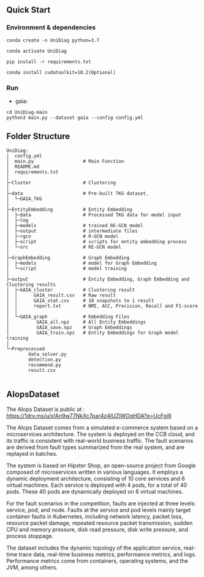 ## Quick Start

### Environment & dependencies

```
conda create -n UniDiag python=3.7

conda activate UniDiag

pip install -r requirements.txt

conda install cudatoolkit=10.2(Optional)
```
### Run

- gaia:
```
cd UniDiag-main
python3 main.py --dataset gaia --config config.yml
```


## Folder Structure
```
UniDiag:
│  config.yml   
│  main.py                  # Main Function
│  README.md
│  requirements.txt 
│  
├─Cluster                   # Clustering
│
├─data                      # Pre-built TKG dataset.
│  └─GAIA_TKG
│                  
├─EntityEmbedding           # Entity Embedding 
│  ├─data                   # Processed TKG data for model input
│  ├─log            
│  ├─models                 # trained RE-GCN model
│  ├─output                 # intermediate files
│  ├─rgcn                   # R-GCN model
│  ├─script                 # scripts for entity embedding process
│  └─src                    # RE-GCN model
│        
├─GraphEmbedding            # Graph Embedding 
│  ├─models                 # model for Graph Embedding
│  └─script                 # model training
│          
├─output                    # Entity Embedding, Graph Embedding and Clustering results
│  ├─GAIA_cluster           # Clustering result
│  │      GAIA_result.csv   # Raw result
│  │      GAIA_stat.csv     # 10 snapshots to 1 result
│  │      report.txt        # NMI, ACC, Precision, Recall and F1-score
│  │      
│  └─GAIA_graph             # Embedding Files
│          GAIA_all.npz     # All Entity Embeddings
│          GAIA_save.npz    # Graph Embeddings
│          GAIA_train.npz   # Entity Embeddings for Graph model training
│          
└─Preprocessed      
        data_solver.py
        detection.py        
        recommend.py
        result.csv


```

## AIopsDataset

The  AIops Dataset is public at : https://1drv.ms/u/s!An9w77NkXc7par4z4IUZIWOqHDA?e=UcFgj9

The AIops Dataset comes from a simulated e-commerce system based on a microservices architecture. The system is deployed on the CCB cloud, and its traffic is consistent with real-world business traffic. The fault scenarios are derived from fault types summarized from the real system, and are replayed in batches.

The system is based on Hipster Shop, an open-source project from Google composed of microservices written in various languages. It employs a dynamic deployment architecture, consisting of 10 core services and 6 virtual machines. Each service is deployed with 4 pods, for a total of 40 pods. These 40 pods are dynamically deployed on 6 virtual machines.

For the fault scenarios in the competition, faults are injected at three levels: service, pod, and node. Faults at the service and pod levels mainly target container faults in Kubernetes, including network latency, packet loss, resource packet damage, repeated resource packet transmission, sudden CPU and memory pressure, disk read pressure, disk write pressure, and process stoppage.

The dataset includes the dynamic topology of the application service, real-time trace data, real-time business metrics, performance metrics, and logs. Performance metrics come from containers, operating systems, and the JVM, among others.


